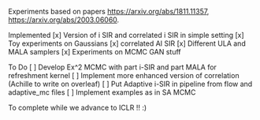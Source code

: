 Experiments based on papers https://arxiv.org/abs/1811.11357, https://arxiv.org/abs/2003.06060.


Implemented
[x] Version of i SIR and correlated i SIR in simple setting
[x] Toy experiments on Gaussians
[x] correlated AI SIR
[x] Different ULA and MALA samplers
[x] Experiments on MCMC GAN stuff

To Do
[ ] Develop Ex^2 MCMC with part i-SIR and part MALA for refreshment kernel
[ ] Implement more enhanced version of correlation (Achille to write on overleaf)
[ ] Put Adaptive i-SIR in pipeline from flow and adaptive_mc files
[ ] Implement examples as in SA MCMC 

To complete while we advance to ICLR !! :)
